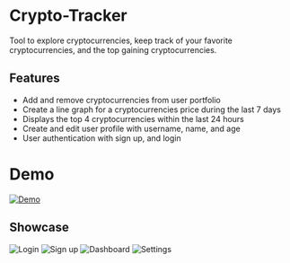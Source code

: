# Crypto-Tracker
Tool to explore cryptocurrencies, keep track of your favorite cryptocurrencies, and the top gaining cryptocurrencies. 
## Features
* Add and remove cryptocurrencies from user portfolio
* Create a line graph for a cryptocurrencies price during the last 7 days
* Displays the top 4 cryptocurrencies within the last 24 hours
* Create and edit user profile with username, name, and age
* User authentication with sign up, and login

# Demo
[![Demo](http://img.youtube.com/vi/oYXuTOjSWoY/0.jpg)](http://www.youtube.com/watch?v=oYXuTOjSWoY)

## Showcase
![Login](https://i.gyazo.com/e7e04e5031f3f8e926ec2261710179ac.png)
![Sign up](https://i.gyazo.com/bfbb265a913e95b3a6a3ee73f6630cf0.png)
![Dashboard](https://i.gyazo.com/1cfaa1b8d77b4ae0e705df9f2f302220.png)
![Settings](https://i.gyazo.com/88c46dfddb584e1caa4ea0b40425c8bf.png)

